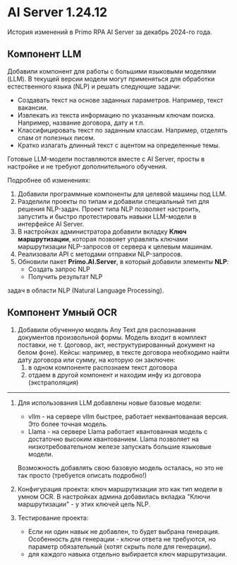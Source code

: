# AI Server 1.24.12

История изменений в Primo RPA AI Server за декабрь 2024-го года.

## Компонент LLM
Добавили компонент для работы с большими языковыми моделями (LLM). В текущей версии модели могут применяться для обработки естественного языка (NLP) и решать следующие задачи:
* Создавать текст на основе заданных параметров. Например, текст вакансии.
* Извлекать из текста информацию по указанным ключам поиска. Например, название договора, дату и т.п.
* Классифицировать текст по заданным классам. Например, отделять спам от полезных писем.
* Кратко излагать длинный текст с ацентом на определенные темы.

Готовые LLM-модели поставляются вместе с AI Server, просты в настройке и не требуют дополнительного обучения. 

Подробнее об изменениях:
1. Добавили программные компоненты для целевой машины под LLM.
1. Разделили проекты по типам и добавили специальный тип для решения NLP-задач. Проект типа NLP позволяет настроить, запустить и быстро протестировать навыки LLM-модели в интерфейсе AI Server.
1. В настройках администратора добавили вкладку **Ключ маршрутизации**, которая позвояет управлять ключами маршрутизации NLP-запросов от сервера к целевым машинам.
1. Реализовали API с методами отправки NLP-запросов.
1. Обновили пакет **Primo.AI.Server**, в который добавили элементы **NLP**:
   * Создать запрос NLP
   * Получить результат NLP



задач в области NLP (Natural Language Processing).

## Компонент Умный OCR

1. Добавили обученную модель Any Text для распознавания документов произвольной формы. Модель входит в комплект поставки, не т. (договор, акт, неструктурированный документ на белом фоне).
   Кейсы: например, в тексте договора необходимо найти дату договора или сумму, на которую он заключен:
   1. в одном компоненте распознаем текст договора
   2. отдаем в другой компонент и находим инфу из договора (экстраполяция)

-------

1. Для использования LLM добавлены новые базовые модели:
   * vllm - на сервере vllm быстрее, работает неквантованаая версия. Это более точная модель.
   * Llama - на сервере Llama работает квантованная модель с достаточно высоким квантованием. Llama позволяет на низкотребовательном железе запускать большие языковые модели.
  
   Возможность добавлять свою базовую модель осталась, но это не так просто (требуется описать подробно!)

1.  Конфигурация проекта: ключ маршрутизации это как тип модели в умном OCR. В настройках админа добавилась вкладка "Ключи маршрутизации" - у этих ключей цель NLP.
1. Тестирование проекта:
   * Если ни один навык не добавлен, то будет выбрана генерация. Особенность для генерации - ключи ответа не требуются, но параметр обязательный (хотят скрыть поле для генерации).
   * для каждого навыка отдельно выбирается ключ маршрутизации. 
